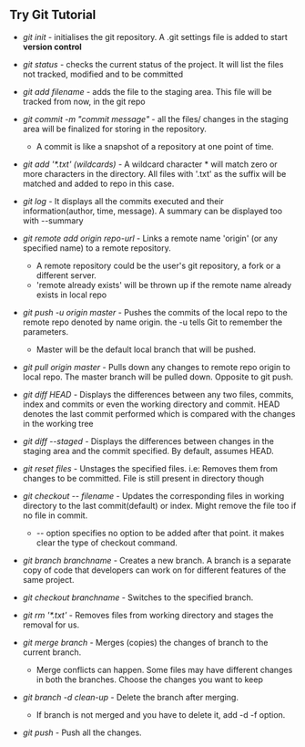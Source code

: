 
## Try Git Tutorial

* _git init_ - initialises the git repository. A .git settings file is added to start **version control**

* _git status_ - checks the current status of the project. It will list the files not tracked, modified and to be committed

* _git add filename_ - adds the file to the staging area. This file will be tracked from now, in the git repo

* _git commit -m "commit message"_ - all the files/ changes in the staging area will be finalized for storing in the repository. 
	* A commit is like a snapshot of a repository at one point of time.

* _git add '*.txt' (wildcards)_ - A wildcard character * will match zero or more characters in the directory. All files with '.txt' as the suffix will be matched and added to repo in this case.

* _git log_ - It displays all the commits executed and their information(author, time, message). A summary can be displayed too with --summary

* _git remote add origin repo-url_ - Links a remote name 'origin' (or any specified name) to a remote repository.
	* A remote repository could be the user's git repository, a fork or a different server.
	* 'remote already exists' will be thrown up if the remote name already exists in local repo

* _git push -u origin master_ - Pushes the commits of the local repo to the remote repo denoted by name origin. the -u tells Git to remember the parameters.
	* Master will be the default local branch that will be pushed.

* _git pull origin master_ - Pulls down any changes to remote repo origin to local repo. The master branch will be pulled down. Opposite to git push.
	
* _git diff HEAD_ - Displays the differences between any two files, commits, index and commits or even the working directory and commit. HEAD denotes the last commit performed which is compared with the changes in the working tree

* _git diff --staged_ - Displays the differences between changes in the staging area and the commit specified. By default, assumes HEAD.

* _git reset files_ - Unstages the specified files. i.e: Removes them from changes to be committed. File is still present in directory though

* _git checkout -- filename_ - Updates the  corresponding files in working directory to the last commit(default) or index. Might remove the file too if no file in commit.
	* -- option specifies no option to be added after that point. it makes clear the type of checkout command.
	
* _git branch branchname_ - Creates a new branch. A branch is a separate copy of code that developers can work on for different features of the same project.

* _git checkout branchname_ - Switches to the specified branch.

* _git rm '*.txt'_ - Removes files from working directory and stages the removal for us.

* _git merge branch_ - Merges (copies) the changes of branch to the current  branch.
	* Merge conflicts can happen. Some files may have different changes in both the branches. Choose the changes you want to keep
	
* _git branch -d clean-up_ - Delete the branch after merging.
	* If branch is not merged and you have to delete it, add -d -f option.

* _git push_ - Push all the changes.

